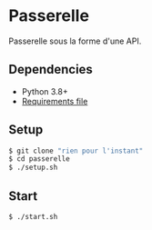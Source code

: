 # Passerelle

Passerelle sous la forme d'une API.

## Dependencies
  - Python 3.8+
  - [Requirements file]()

## Setup
```sh
$ git clone "rien pour l'instant"
$ cd passerelle
$ ./setup.sh 
```

## Start
```sh
$ ./start.sh
```

